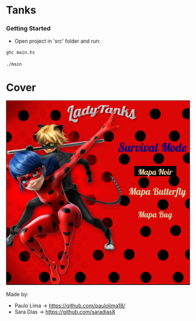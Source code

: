 # Tanks

### Getting Started

- Open project in 'src' folder and run:
```
ghc main.hs

./main
```

# Cover
![game](cover.png)

Made by:

* Paulo Lima -> https://github.com/paulolima18/
* Sara Dias -> https://github.com/saradias8
